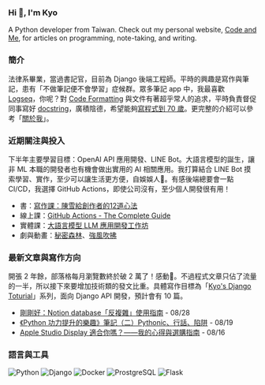 ### Hi 👋, I'm Kyo

A Python developer from Taiwan.
Check out my personal website, [Code and Me](https://blog.kyomind.tw/), for articles on programming, note-taking, and writing.

### 簡介
法律系畢業，當過書記官，目前為 Django 後端工程師。平時的興趣是寫作與筆記，患有「不做筆記便不會學習」症候群。眾多筆記 app 中，我最喜歡 [Logseq](https://blog.kyomind.tw/logseq/)，你呢？對 [Code Formatting](https://blog.kyomind.tw/tags/Code-Formatting/) 與文件有著超乎常人的追求，平時負責督促同事寫好 [docstring](https://peps.python.org/pep-0257/)，廣積陰德，希望能夠[寫程式到 70 歲](https://blog.kyomind.tw/weekly-review-02/)。更完整的介紹可以參考「[關於我](https://blog.kyomind.tw/about/)」。

### 近期關注與投入
下半年主要學習目標：OpenAI API 應用開發、LINE Bot。大語言模型的誕生，讓非 ML 本職的開發者也有機會做出實用的 AI 相關應用。我打算結合 LINE Bot 摸索學習、實作，至少可以讓生活更方便，自娛娛人🐸。有感後端總要會一點 CI/CD，我選擇 GitHub Actions，即使公司沒有，至少個人開發很有用！

- 書：[寫作課：陳雪給創作者的12道心法](https://readmoo.com/book/210278736000101)
- 線上課：[GitHub Actions - The Complete Guide](https://pro.academind.com/p/github-actions-the-complete-guide)
- 實體課：[大語言模型 LLM 應用開發工作坊](https://5xruby.tw/courses/ai-workshop)
- 劇與動畫：[秘密森林](https://www.netflix.com/title/80187302)、[強風吹拂](https://youtu.be/PAGmAkr5J6M?si=CWmruXBp6z39AaXu)


### 最新文章與寫作方向
開張 2 年餘，部落格每月瀏覽數終於破 2 萬了！感動🥹。不過程式文章只佔了流量的一半，所以接下來要增加技術類的發文比重。具體寫作目標為「[Kyo's Django Toturial](https://github.com/kyomind/kyo-django-tutorial)」系列，面向 Django API 開發，預計會有 10 篇。
<!-- BLOG-POST-LIST:START -->
 - [剛剛好：Notion database「反複雜」使用指南](https://blog.kyomind.tw/notion-database/) - 08/28
 - [《Python 功力提升的樂趣》筆記（二）Pythonic、行話、陷阱](https://blog.kyomind.tw/beyond-the-basic-stuff-with-python-02/) - 08/19
 - [Apple Studio Display 適合你嗎？——我的心得與選購指南](https://blog.kyomind.tw/apple-studio-display/) - 08/16<!-- BLOG-POST-LIST:END -->

### 語言與工具

![Python](https://img.shields.io/badge/Python-3776AB?style=flat&logo=Python&logoColor=FFFFFF)
![Django](https://img.shields.io/badge/Django-214a35?style=flat&logo=Django&logoColor=FFFFFF)
![Docker](https://img.shields.io/badge/Docker-2496ED?style=flat&logo=Docker&logoColor=FFFFFF)
![ProstgreSQL](https://img.shields.io/badge/PostgreSQL-4169E1?style=flat&logo=PostgreSQL&logoColor=FFFFFF)
![Flask](https://img.shields.io/badge/Flask-000000?style=flat&logo=Flask&logoColor=FFFFFF)
